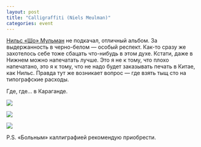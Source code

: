```yaml
---
layout: post
title: "Calligraffiti (Niels Meulman)"
categories: event
---
```

[Нильс «Шо» Мульман](https://www.calligraffiti.nl/) не подкачал, отличный альбом. За выдержанность в черно-белом — особый респект. Как-то сразу же захотелось себе тоже сбацать что-нибудь в этом духе. Кстати, даже в Нижнем можно напечатать лучше. Это я не к тому, что плохо напечатано, это я к тому, что не надо будет заказывать печать в Китае, как Нильс. Правда тут же возникает вопрос — где взять тыщ сто на типографские расходы.

Где, где… в Караганде.

![](https://pics.livejournal.com/quillcraft/pic/000y3r65)

![](https://pics.livejournal.com/quillcraft/pic/000y48ee)

![](https://pics.livejournal.com/quillcraft/pic/000y5ker)

P.S. «Больным» каллиграфией рекомендую приобрести.